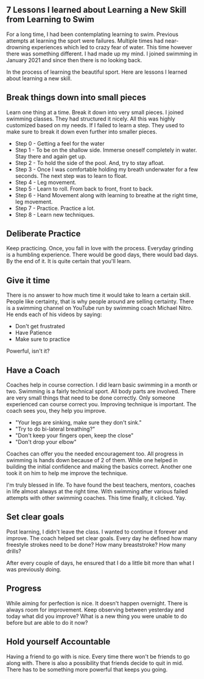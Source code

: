 ## 7 Lessons I learned about Learning a New Skill from Learning to Swim

For a long time, I had been contemplating learning to swim. Previous attempts at learning the sport were failures. Multiple times had near-drowning experiences which led to crazy fear of water. This time however there was something different. I had made up my mind. I joined swimming in January 2021 and since then there is no looking back.

In the process of learning the beautiful sport. Here are lessons I learned about learning a new skill.

## Break things down into small pieces
Learn one thing at a time. Break it down into very small pieces. I joined swimming classes. They had structured it nicely. All this was highly customized based on my needs. If I failed to learn a step. They used to make sure to break it down even further into smaller pieces.

- Step 0 - Getting a feel for the water
- Step 1 - To be on the shallow side. Immerse oneself completely in water. Stay there and again get up.
- Step 2 - To hold the side of the pool. And, try to stay afloat.
- Step 3 - Once I was comfortable holding my breath underwater for a few seconds. The next step was to learn to float.
- Step 4 - Leg movement.
- Step 5 - Learn to roll. From back to front, front to back.
- Step 6 - Hand Movement along with learning to breathe at the right time, leg movement.
- Step 7 - Practice. Practice a lot.
- Step 8 - Learn new techniques.   

## Deliberate Practice
Keep practicing. Once, you fall in love with the process. Everyday grinding is a humbling experience. There would be good days, there would bad days. By the end of it. It is quite certain that you'll learn. 

## Give it time
There is no answer to how much time it would take to learn a certain skill. People like certainty, that is why people around are selling certainty. There is a swimming channel on YouTube run by swimming coach Michael Nitro. He ends each of his videos by saying:

- Don't get frustrated
- Have Patience
- Make sure to practice

Powerful, isn't it?

## Have a Coach
Coaches help in course correction. I did learn basic swimming in a month or two. Swimming is a fairly technical sport. All body parts are involved. There are very small things that need to be done correctly. Only someone experienced can course correct you. Improving technique is important.  The coach sees you, they help you improve.

- "Your legs are sinking, make sure they don't sink."
- "Try to do bi-lateral breathing?"
- "Don't keep your fingers open, keep the close"
- "Don't drop your elbow"

Coaches can offer you the needed encouragement too. All progress in swimming is hands down because of 2 of them. While one helped in building the initial confidence and making the basics correct. Another one took it on him to help me improve the technique. 

I'm truly blessed in life. To have found the best teachers, mentors, coaches in life almost always at the right time. With swimming after various failed attempts with other swimming coaches. This time finally, it clicked. Yay.  

## Set clear goals
Post learning, I didn't leave the class. I wanted to continue it forever and improve. The coach helped set clear goals. Every day he defined how many freestyle strokes need to be done? How many breaststroke? How many drills?

After every couple of days, he ensured that I do a little bit more than what I was previously doing.  

## Progress
While aiming for perfection is nice. It doesn't happen overnight. There is always room for improvement. Keep observing between yesterday and today what did you improve? What is a new thing you were unable to do before but are able to do it now?

## Hold yourself Accountable
Having a friend to go with is nice. Every time there won't be friends to go along with. There is also a possibility that friends decide to quit in mid. There has to be something more powerful that keeps you going. 